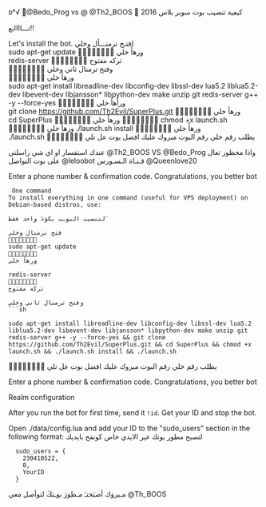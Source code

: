 ᴅᵉ√ 💢@Bedo_Prog vs @ @Th2_BOOS 💢
كيفية تنصيب بوت سوبر بلاس 2016
 
تـــاااابع!! 

 Let's install the bot.
افتـح ترمنـــأل وخلي   
sudo apt-get update 
🔸➖🔹➖🔸➖🔹➖
ورهأَ خلي  
redis-server
🔸➖🔹➖🔸➖🔹➖
تركه مفتوح    
🔸➖🔹➖🔸➖🔹➖
وفتح ترمنال ثاني وخلي    
🔸➖🔹➖🔸➖🔹➖
ورهأ خلي    
sudo apt-get install libreadline-dev libconfig-dev libssl-dev lua5.2 liblua5.2-dev libevent-dev libjansson* libpython-dev make unzip git redis-server g++ -y --force-yes
🔸➖🔹➖🔸➖🔹➖
ورأهأَ خلي  
git clone https://github.com/Th2Evil/SuperPlus.git
🔸➖🔹➖🔸➖🔹➖
ورهأ خلي    
cd SuperPlus
🔸➖🔹➖🔸➖🔹➖
ورهأَ خلي 
🔸➖🔹➖🔸➖🔹➖
chmod +x launch.sh
🔸➖🔹➖🔸➖🔹➖
ورهأَ خلي 
./launch.sh install
🔸➖🔹➖🔸➖🔹➖
ورهأَ خلي  
./launch.sh 
🔸➖🔹➖🔸➖🔹➖
يطلب رقم خلي رقم البوت 
مبروك عليك افضل بوت عل تلي 

عندك استفسار او اي شي راسلني
@Th2_BOOS
VS
@Bedo_Prog
واذا محظور تعال على بوت التواصل
@leloobot
قـنـاة الـسـورس
@Queenlove20

 Enter a phone number & confirmation code.
Congratulations, you better bot
```
 One command
To install everything in one command (useful for VPS deployment) on Debian-based distros, use:

لتنصيب البوـب بكوَدَ واحد فقط َ   

فتح ترمنال وخلي   
🔸➖🔹➖🔸➖🔹➖
sudo apt-get update 
🔸➖🔹➖🔸➖🔹➖
ورهأَ خلي  

redis-server
🔸➖🔹➖🔸➖🔹➖
تركه مفتوح   

وفتح ترمنال ثاني وخلي  
```sh

sudo apt-get install libreadline-dev libconfig-dev libssl-dev lua5.2 liblua5.2-dev libevent-dev libjansson* libpython-dev make unzip git redis-server g++ -y --force-yes && git clone https://github.com/Th2Evil/SuperPlus.git && cd SuperPlus && chmod +x launch.sh && ./launch.sh install && ./launch.sh
```

🔸➖🔹➖🔸➖🔹➖
يطلب رقم خلي رقم البوت 
مبروك عليك افضل بوت عل تلي 

 Enter a phone number & confirmation code.
Congratulations, you better bot

 Realm configuration

After you run the bot for first time, send it `!id`. Get your ID and stop the bot.

Open ./data/config.lua and add your ID to the "sudo_users" section in the following format:
 لتصبح مطور بوتك غير الايدي خاص كونفج بايديك 
```
  sudo_users = {
    230410522,
    0,
    YourID
  }
```
 مـبروَك أصبَحتـَ مـطورَ بوـتكَ لتوأصل معي 
@Th_BOOS
